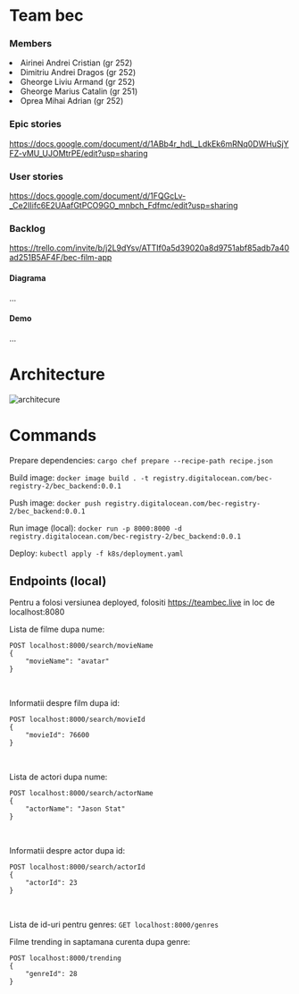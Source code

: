# Team bec
### Members
<li>Airinei Andrei Cristian (gr 252) </li>
<li>Dimitriu Andrei Dragos (gr 252) </li>
<li>Gheorge Liviu Armand (gr 252) </li>
<li>Gheorge Marius Catalin (gr 251) </li>
<li>Oprea Mihai Adrian (gr 252) </li>

### Epic stories
 https://docs.google.com/document/d/1ABb4r_hdL_LdkEk6mRNq0DWHuSjYFZ-vMU_UJOMtrPE/edit?usp=sharing

### User stories
 https://docs.google.com/document/d/1FQGcLv-_Ce2IIifc6E2UAafGtPCO9GO_mnbch_Fdfmc/edit?usp=sharing

### Backlog
 https://trello.com/invite/b/j2L9dYsv/ATTIf0a5d39020a8d9751abf85adb7a40ad251B5AF4F/bec-film-app

#### Diagrama
 ...

#### Demo
 ...

# Architecture
![architecure]([https://github.com/[username]/[reponame]/blob/[branch]/image.jpg](https://github.com/mihai145/bec_backend/blob/main/mds-architecture.jpg)?raw=true)

# Commands
Prepare dependencies: ```cargo chef prepare --recipe-path recipe.json```

Build image: ```docker image build . -t registry.digitalocean.com/bec-registry-2/bec_backend:0.0.1```

Push image: ```docker push registry.digitalocean.com/bec-registry-2/bec_backend:0.0.1```

Run image (local): ```docker run -p 8000:8000 -d registry.digitalocean.com/bec-registry-2/bec_backend:0.0.1```

Deploy: ```kubectl apply -f k8s/deployment.yaml```

## Endpoints (local)
Pentru a folosi versiunea deployed, folositi https://teambec.live in loc de localhost:8080

Lista de filme dupa nume:
```
POST localhost:8000/search/movieName 
{
    "movieName": "avatar"
}
```
<br>

Informatii despre film dupa id:
```
POST localhost:8000/search/movieId
{
    "movieId": 76600
}
```
<br>

Lista de actori dupa nume:
```
POST localhost:8000/search/actorName
{
    "actorName": "Jason Stat"
}
```
<br>

Informatii despre actor dupa id:
```
POST localhost:8000/search/actorId
{
    "actorId": 23
}
```
<br>

Lista de id-uri pentru genres: ```GET localhost:8000/genres```

Filme trending in saptamana curenta dupa genre:
```
POST localhost:8000/trending
{
    "genreId": 28
}
```

